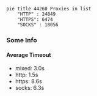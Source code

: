
```mermaid
pie title 44260 Proxies in list
    "HTTP" : 24849
    "HTTPS": 6474
    "SOCKS" : 18056
```

### Some Info
#### Average Timeout

- mixed: 3.0s
- http: 1.5s
- https: 8.6s
- socks: 6.3s